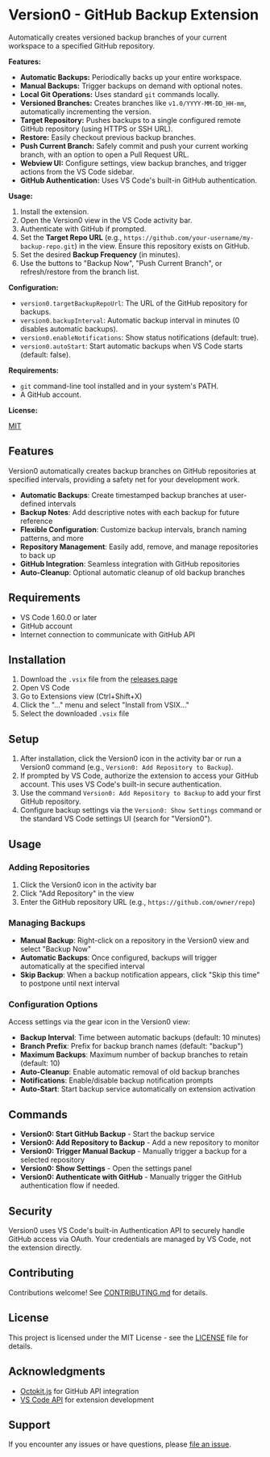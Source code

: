 # Version0 - GitHub Backup Extension

Automatically creates versioned backup branches of your current workspace to a specified GitHub repository.

**Features:**

*   **Automatic Backups:** Periodically backs up your entire workspace.
*   **Manual Backups:** Trigger backups on demand with optional notes.
*   **Local Git Operations:** Uses standard `git` commands locally.
*   **Versioned Branches:** Creates branches like `v1.0/YYYY-MM-DD_HH-mm`, automatically incrementing the version.
*   **Target Repository:** Pushes backups to a single configured remote GitHub repository (using HTTPS or SSH URL).
*   **Restore:** Easily checkout previous backup branches.
*   **Push Current Branch:** Safely commit and push your current working branch, with an option to open a Pull Request URL.
*   **Webview UI:** Configure settings, view backup branches, and trigger actions from the VS Code sidebar.
*   **GitHub Authentication:** Uses VS Code's built-in GitHub authentication.

**Usage:**

1.  Install the extension.
2.  Open the Version0 view in the VS Code activity bar.
3.  Authenticate with GitHub if prompted.
4.  Set the **Target Repo URL** (e.g., `https://github.com/your-username/my-backup-repo.git`) in the view. Ensure this repository exists on GitHub.
5.  Set the desired **Backup Frequency** (in minutes).
6.  Use the buttons to "Backup Now", "Push Current Branch", or refresh/restore from the branch list.

**Configuration:**

*   `version0.targetBackupRepoUrl`: The URL of the GitHub repository for backups.
*   `version0.backupInterval`: Automatic backup interval in minutes (0 disables automatic backups).
*   `version0.enableNotifications`: Show status notifications (default: true).
*   `version0.autoStart`: Start automatic backups when VS Code starts (default: false).

**Requirements:**

*   `git` command-line tool installed and in your system's PATH.
*   A GitHub account.

**License:**

[MIT](LICENSE)

## Features

Version0 automatically creates backup branches on GitHub repositories at specified intervals, providing a safety net for your development work.

- **Automatic Backups**: Create timestamped backup branches at user-defined intervals
- **Backup Notes**: Add descriptive notes with each backup for future reference
- **Flexible Configuration**: Customize backup intervals, branch naming patterns, and more
- **Repository Management**: Easily add, remove, and manage repositories to back up
- **GitHub Integration**: Seamless integration with GitHub repositories
- **Auto-Cleanup**: Optional automatic cleanup of old backup branches

## Requirements

- VS Code 1.60.0 or later
- GitHub account
- Internet connection to communicate with GitHub API

## Installation

1. Download the `.vsix` file from the [releases page](https://github.com/yourusername/version0/releases/latest)
2. Open VS Code
3. Go to Extensions view (Ctrl+Shift+X)
4. Click the "..." menu and select "Install from VSIX..."
5. Select the downloaded `.vsix` file

## Setup

1. After installation, click the Version0 icon in the activity bar or run a Version0 command (e.g., `Version0: Add Repository to Backup`).
2. If prompted by VS Code, authorize the extension to access your GitHub account. This uses VS Code's built-in secure authentication.
3. Use the command `Version0: Add Repository to Backup` to add your first GitHub repository.
4. Configure backup settings via the `Version0: Show Settings` command or the standard VS Code settings UI (search for "Version0").

## Usage

### Adding Repositories

1. Click the Version0 icon in the activity bar
2. Click "Add Repository" in the view
3. Enter the GitHub repository URL (e.g., `https://github.com/owner/repo`)

### Managing Backups

- **Manual Backup**: Right-click on a repository in the Version0 view and select "Backup Now"
- **Automatic Backups**: Once configured, backups will trigger automatically at the specified interval
- **Skip Backup**: When a backup notification appears, click "Skip this time" to postpone until next interval

### Configuration Options

Access settings via the gear icon in the Version0 view:

- **Backup Interval**: Time between automatic backups (default: 10 minutes)
- **Branch Prefix**: Prefix for backup branch names (default: "backup")
- **Maximum Backups**: Maximum number of backup branches to retain (default: 10)
- **Auto-Cleanup**: Enable automatic removal of old backup branches
- **Notifications**: Enable/disable backup notification prompts
- **Auto-Start**: Start backup service automatically on extension activation

## Commands

- **Version0: Start GitHub Backup** - Start the backup service
- **Version0: Add Repository to Backup** - Add a new repository to monitor
- **Version0: Trigger Manual Backup** - Manually trigger a backup for a selected repository
- **Version0: Show Settings** - Open the settings panel
- **Version0: Authenticate with GitHub** - Manually trigger the GitHub authentication flow if needed.

## Security

Version0 uses VS Code's built-in Authentication API to securely handle GitHub access via OAuth. Your credentials are managed by VS Code, not the extension directly.

## Contributing

Contributions welcome! See [CONTRIBUTING.md](CONTRIBUTING.md) for details.

## License

This project is licensed under the MIT License - see the [LICENSE](LICENSE) file for details.

## Acknowledgments

- [Octokit.js](https://github.com/octokit/rest.js/) for GitHub API integration
- [VS Code API](https://code.visualstudio.com/api) for extension development

## Support

If you encounter any issues or have questions, please [file an issue](https://github.com/yourusername/version0/issues). 